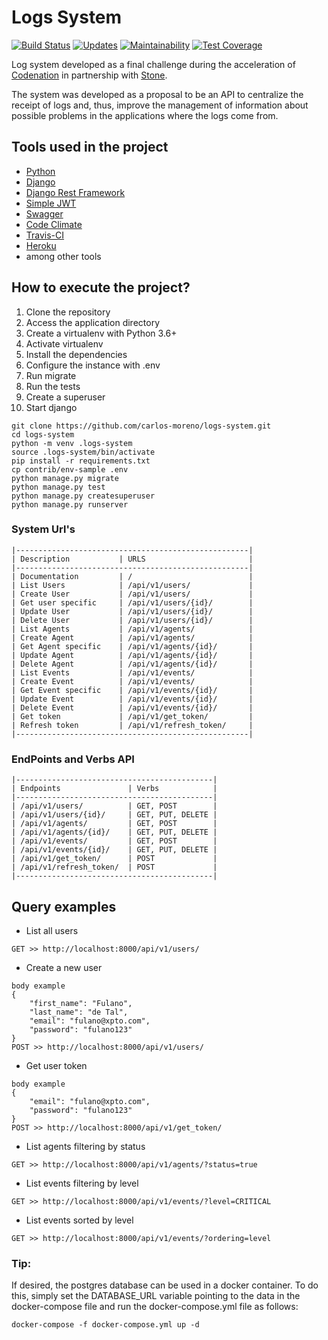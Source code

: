 # Logs System
[![Build Status](https://travis-ci.org/carlos-moreno/logs-system.svg?branch=master)](https://travis-ci.org/carlos-moreno/logs-system)
[![Updates](https://pyup.io/repos/github/carlos-moreno/logs-system/shield.svg)](https://pyup.io/repos/github/carlos-moreno/logs-system/)
[![Maintainability](https://api.codeclimate.com/v1/badges/020de6a6f7c5eb37638c/maintainability)](https://codeclimate.com/github/carlos-moreno/logs-system/maintainability)
[![Test Coverage](https://api.codeclimate.com/v1/badges/020de6a6f7c5eb37638c/test_coverage)](https://codeclimate.com/github/carlos-moreno/logs-system/test_coverage)

Log system developed as a final challenge during the acceleration of 
[Codenation](https://www.codenation.dev/) in partnership with [Stone](https://www.stone.com.br/).

The system was developed as a proposal to be an API to centralize the receipt of logs and, thus, 
improve the management of information about possible problems in the applications where the logs come from.

## Tools used in the project

* [Python](https://www.python.org/)
* [Django](https://www.djangoproject.com/)
* [Django Rest Framework](https://www.django-rest-framework.org/)
* [Simple JWT](https://django-rest-framework-simplejwt.readthedocs.io/en/latest/index.html#)
* [Swagger](https://swagger.io/)
* [Code Climate](https://codeclimate.com/)
* [Travis-CI](https://travis-ci.org/)
* [Heroku](https://www.heroku.com/)
* among other tools


## How to execute the project?

1. Clone the repository
2. Access the application directory
3. Create a virtualenv with Python 3.6+
4. Activate virtualenv
5. Install the dependencies
6. Configure the instance with .env
7. Run migrate 
8. Run the tests
9. Create a superuser
10. Start django

```console
git clone https://github.com/carlos-moreno/logs-system.git
cd logs-system
python -m venv .logs-system
source .logs-system/bin/activate
pip install -r requirements.txt
cp contrib/env-sample .env
python manage.py migrate
python manage.py test
python manage.py createsuperuser
python manage.py runserver
```

### System Url's
```
|----------------------------------------------------|
| Description           | URLS                       |
|----------------------------------------------------|
| Documentation         | /                          |
| List Users            | /api/v1/users/             |
| Create User           | /api/v1/users/             |
| Get user specific     | /api/v1/users/{id}/        |
| Update User           | /api/v1/users/{id}/        |
| Delete User           | /api/v1/users/{id}/        |
| List Agents           | /api/v1/agents/            |
| Create Agent          | /api/v1/agents/            |
| Get Agent specific    | /api/v1/agents/{id}/       |
| Update Agent          | /api/v1/agents/{id}/       |
| Delete Agent          | /api/v1/agents/{id}/       |
| List Events           | /api/v1/events/            |
| Create Event          | /api/v1/events/            |
| Get Event specific    | /api/v1/events/{id}/       |
| Update Event          | /api/v1/events/{id}/       |
| Delete Event          | /api/v1/events/{id}/       |
| Get token             | /api/v1/get_token/         |
| Refresh token         | /api/v1/refresh_token/     |
|----------------------------------------------------|
```

### EndPoints and Verbs API
```
|--------------------------------------------|
| Endpoints               | Verbs            |
|--------------------------------------------|
| /api/v1/users/          | GET, POST        |
| /api/v1/users/{id}/     | GET, PUT, DELETE |
| /api/v1/agents/         | GET, POST        |
| /api/v1/agents/{id}/    | GET, PUT, DELETE |
| /api/v1/events/         | GET, POST        |
| /api/v1/events/{id}/    | GET, PUT, DELETE |
| /api/v1/get_token/      | POST             |
| /api/v1/refresh_token/  | POST             |
|--------------------------------------------|
```

## Query examples

- List all users
```console
GET >> http://localhost:8000/api/v1/users/
```
- Create a new user
```console
body example
{
    "first_name": "Fulano",
    "last_name": "de Tal",
    "email": "fulano@xpto.com",
    "password": "fulano123"
}
POST >> http://localhost:8000/api/v1/users/
```
- Get user token
```console
body example
{
	"email": "fulano@xpto.com",
	"password": "fulano123"
}
POST >> http://localhost:8000/api/v1/get_token/
```
- List agents filtering by status
```console
GET >> http://localhost:8000/api/v1/agents/?status=true
```
- List events filtering by level
```console
GET >> http://localhost:8000/api/v1/events/?level=CRITICAL
```
- List events sorted by level
```console
GET >> http://localhost:8000/api/v1/events/?ordering=level
```

### Tip:

If desired, the postgres database can be used in a docker container. To do this, simply set 
the DATABASE_URL variable pointing to the data in the docker-compose file and run the 
docker-compose.yml file as follows:
```console
docker-compose -f docker-compose.yml up -d
```
